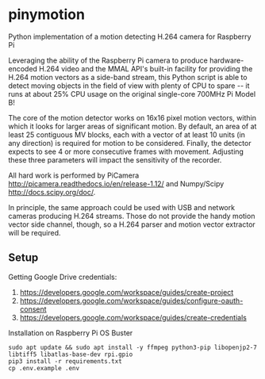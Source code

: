 # pinymotion

Python implementation of a motion detecting H.264 camera for Raspberry Pi

Leveraging the ability of the Raspberry Pi camera to produce hardware-encoded
H.264 video and the MMAL API's built-in facility for providing the H.264 motion vectors
as a side-band stream, this Python script is able to detect moving objects in
the field of view with plenty of CPU to spare -- it runs at about 25% CPU usage on the
original single-core 700MHz Pi Model B!

The core of the motion detector works on 16x16 pixel motion vectors, within which it
looks for larger areas of significant motion. By default, an area of at least 25
contiguous MV blocks, each with a vector of at least 10 units (in any direction) is
required for motion to be considered. Finally, the detector expects to see 4 or more
consecutive frames with movement. Adjusting these three parameters will impact the
sensitivity of the recorder.

All hard work is performed by PiCamera http://picamera.readthedocs.io/en/release-1.12/
and Numpy/Scipy http://docs.scipy.org/doc/.

In principle, the same approach could be used with USB and network cameras producing
H.264 streams. Those do not provide the handy motion vector side channel, though, so
a H.264 parser and motion vector extractor will be required.

## Setup

Getting Google Drive credentials:
1. https://developers.google.com/workspace/guides/create-project
2. https://developers.google.com/workspace/guides/configure-oauth-consent
3. https://developers.google.com/workspace/guides/create-credentials

Installation on Raspberry Pi OS Buster
```
sudo apt update && sudo apt install -y ffmpeg python3-pip libopenjp2-7 libtiff5 libatlas-base-dev rpi.gpio
pip3 install -r requirements.txt
cp .env.example .env
```
